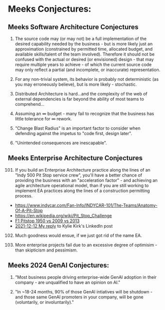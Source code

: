 
# Meeks Conjectures:


## Meeks Software Architecture Conjectures

1. The source code may (or may not) be a full implementation of the desired capability needed by the business - but is more likely just an approximation (constrained by permitted time, allocated budget, and available skills/talent of the team involved). Therefore it should not be confused with the actual or desired (or envisioned) design - that may require multiple years to achieve - of which the current source code may only reflect a partial (and incomplete, or inaccurate) representation.

2. For any non-trivial system, its behavior is probably not deterministic (as you may erroneously believe), but is more likely - stochastic.

3. Distributed Architecture is hard...and the complexity of the web of external dependencies is far beyond the ability of most teams to comprehend...

4. Assuming an ∞ budget - many fail to recognize that the business has little tolerance for ∞ rework.

5. "Change Blast Radius" is an important factor to consider when defending against the impetus to "code first, design later".

6. "Unintended consequences are inescapable".


## Meeks Enterprise Architecture Conjectures

101. If you build an Enterprise Architecture  practice along the lines of an "Indy 500 Pit Stop service crew", you'll  have a better chance of providing the business with an "acceleration factor" - and achieving an agile architecture operational model, than if you are still working to implement EA practices along the lines of a construction permitting process.
  + https://www.indycar.com/Fan-Info/INDYCAR-101/The-Teams/Anatomy-Of-A-Pit-Stop
  + https://en.wikipedia.org/wiki/Pit_Stop_Challenge
  + [F1 Pitstop 1950 vs 2009 vs 2013](https://www.youtube.com/watch?v=12lThqXA-Dg)
  + [2021-12-12 My reply](https://www.linkedin.com/feed/update/urn:li:activity:6875793881510813697?commentUrn=urn%3Ali%3Acomment%3A%28activity%3A6875793881510813697%2C6875849433637097472%29) to Kylie Kirk's LinkedIn post


102. Much goodness would ensue, if we just got rid of the name EA. 


103. More enterprise projects fail due to an excessive degree of optimisim - than skipticism and pessimism.



## Meeks 2024 GenAI Conjectures:

1. "Most business people driving enterprise-wide GenAI adoption in their company - are unqualified to have an opinion on AI."


2. "In ~18-24 months, 90% of those GenAI intiatives will be shutdown - and those same GenAI promoters in your company, will be gone (voluntarily, or involuntarily)."
